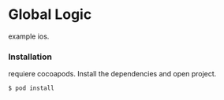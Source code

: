 # Global Logic
example ios.

### Installation
requiere cocoapods.
Install the dependencies and open project.

```sh
$ pod install
```
